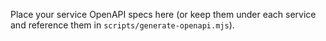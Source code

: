 Place your service OpenAPI specs here (or keep them under each service and reference them in `scripts/generate-openapi.mjs`).